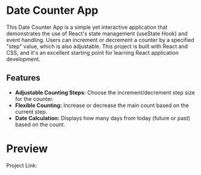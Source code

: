 #  Date Counter App

This Date Counter App is a simple yet interactive application that demonstrates the use of React's state management (useState Hook) and event handling. 
Users can increment or decrement a counter by a specified "step" value, which is also adjustable. 
This project is built with React and CSS, and it's an excellent starting point for learning React application development.

## Features

- **Adjustable Counting Steps:** Choose the increment/decrement step size for the counter.
- **Flexible Counting:** Increase or decrease the main count based on the current step.
- **Date Calculation:** Displays how many days from today (future or past) based on the count.

# Preview
Project Link: 
